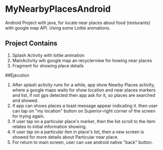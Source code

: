# MyNearbyPlacesAndroid
Android Project with java, for locate near places about food (resturants) with google map API. Using some Lottie animations.

## Project Contains
1. Splash Activity with lottie animation
1. MainActivity wih google map an recyclerview for howing near places
1. Fragment for showing place details

##Ejecution
1. After splash activity runs for a while, app show Nearby Places activity, where a google maps waits for show location and near places markers and list, if not gps detected then app ask for it, so places are searched and showed.
2. if app can shows places a toast message appear indicating it. then user can tap on "my location" button on Superior-right corner of the screen for trying again.
3. If user tap on a particular place's marker, then the list scroll to the item relates to initial information showing.
4. If user tap on a particular iten in place's list, then a new screen is showed for more details about Particular near place.
5. For return to main screen, user can use android native "back" button.
